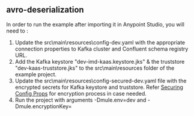 ## avro-deserialization

In order to run the example after importing it in Anypoint Studio, you will need to :
1. Update the src\main\resources\config-dev.yaml with the appropriate connection properties to Kafka cluster and Confluent schema registry URL.
2. Add the Kafka keystore "dev-imd-kaas.keystore.jks" & the truststore "dev-kaas-truststore.jks" to the src\main\resources folder of the example project.
3. Update the src\main\resources\config-secured-dev.yaml file with the encrypted secrets for Kafka keystore and truststore. Refer [Securing Config Props](https://docs.mulesoft.com/mule-runtime/4.4/secure-configuration-properties#secure_props_tool) for encryption process in case needed.
4. Run the project with arguments -Dmule.env=dev and -Dmule.encryptionKey=<Used for encryption>
